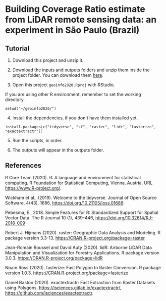 # Building Coverage Ratio estimate from LiDAR remote sensing data: an experiment in São Paulo (Brazil)

## Tutorial

1. Download this project and unzip it.

2. Download the inputs and outputs folders and unzip them inside the project folder. You can download them [here](https://1drv.ms/u/s!AjettDH-3Gbni_UC-IKX7FivhsyGhQ?e=8jPOsV).

3. Open this project `geoinfo2020.Rproj` with RStudio.

If you are using other R environment, remember to set the working directory.

``` {r}
setwd("~/geoinfo2020/")
```

4. Install the dependencies, if you don't have them installed yet.

``` {r}
install.packages(c("tidyverse", "sf", "raster", "lidr", "fasterize", "exactextractr"))
```

5. Run the scripts, in order.

6. The outputs will appear in the outputs folder.

## References

R Core Team (2020). R: A language and environment for statistical computing. R
  Foundation for Statistical Computing, Vienna, Austria. URL https://www.R-project.org/.
  
Wickham et al., (2019). Welcome to the tidyverse. Journal of Open Source Software,
  4(43), 1686, https://doi.org/10.21105/joss.01686
  
Pebesma, E., 2018. Simple Features for R: Standardized Support for Spatial Vector Data.
  The R Journal 10 (1), 439-446, https://doi.org/10.32614/RJ-2018-009
  
Robert J. Hijmans (2020). raster: Geographic Data Analysis and Modeling. R package
  version 3.3-13. https://CRAN.R-project.org/package=raster
  
Jean-Romain Roussel and David Auty (2020). lidR: Airborne LiDAR Data Manipulation and
  Visualization for Forestry Applications. R package version 3.0.3.
  https://CRAN.R-project.org/package=lidR
  
Noam Ross (2020). fasterize: Fast Polygon to Raster Conversion. R package version
  1.0.3. https://CRAN.R-project.org/package=fasterize
  
Daniel Baston (2020). exactextractr: Fast Extraction from Raster Datasets using
  Polygons. https://isciences.gitlab.io/exactextractr/,
  https://github.com/isciences/exactextractr.
